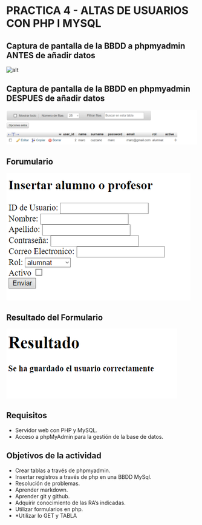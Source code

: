 # PRACTICA 4 - ALTAS DE USUARIOS CON PHP I MYSQL

## Captura de pantalla de la BBDD a phpmyadmin ANTES de añadir datos

![alt](img/BBDD_antes_añadir_usuario.png)


## Captura de pantalla de la BBDD en phpmyadmin DESPUES de añadir datos

![alt](img/BBDD_despues_anadir_usuario.png)

## Forumulario

![alt](img/formulario.png)

## Resultado del Formulario

![alt](img/Resultado_Formulario.png)

## Requisitos

- Servidor web con PHP y MySQL.
- Acceso a phpMyAdmin para la gestión de la base de datos.

## Objetivos de la actividad

* Crear tablas a través de phpmyadmin.
* Insertar registros a través de php en una BBDD MySql.
* Resolución de problemas.
* Aprender markdown.
* Aprender git y github.
* Adquirir conocimiento de las RA’s indicadas.
* Utilizar formularios en php.
* *Utilizar lo GET y TABLA

